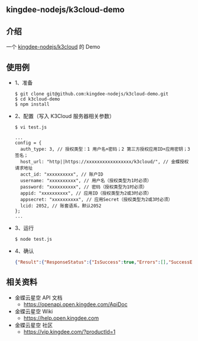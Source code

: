 ## kingdee-nodejs/k3cloud-demo

## 介绍

一个 [kingdee-nodejs/k3cloud](https://github.com/kingdee-nodejs/k3cloud) 的 Demo

## 使用例

- 1、准备

  ```shell
  $ git clone git@github.com:kingdee-nodejs/k3cloud-demo.git
  $ cd k3cloud-demo
  $ npm install
  ```

- 2、配置（写入 K3Cloud 服务器相关参数）

  ```shell
  $ vi test.js

  ...
  config = {
    auth_type: 3, // 授权类型：1 用户名+密码；2 第三方授权应用ID+应用密钥；3 签名；
    host_url: "http||https://xxxxxxxxxxxxxxxxx/k3cloud/", // 金蝶授权请求地址
    acct_id: "xxxxxxxxxx", // 账户ID
    username: "xxxxxxxxxx", // 用户名（授权类型为1时必须）
    password: "xxxxxxxxxx", // 密码（授权类型为1时必须）
    appid: "xxxxxxxxxx", // 应用ID（授权类型为2或3时必须）
    appsecret: "xxxxxxxxxx", // 应用Secret（授权类型为2或3时必须）
    lcid: 2052, // 账套语系，默认2052
  };
  ...
  ```

- 3、运行

  ```shell
  $ node test.js
  ```

- 4、确认
  ```json
  {"Result":{"ResponseStatus":{"IsSuccess":true,"Errors":[],"SuccessEntitys":[],"SuccessMessages":[],"MsgCode":0},"NeedReturnData":{"Id":"BD_MATERIAL","Name":[{"Key":2052,"Value":"物料"}], ...
  ```

## 相关资料

- 金蝶云星空 API 文档
  - https://openapi.open.kingdee.com/ApiDoc
- 金蝶云星空 Wiki
  - https://help.open.kingdee.com
- 金蝶云星空 社区
  - https://vip.kingdee.com/?productId=1
